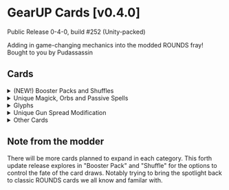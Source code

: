 # GearUP Cards [v0.4.0] 
Public Release 0-4-0, build #252 (Unity-packed)

Adding in game-changing mechanics into the modded ROUNDS fray! Bought to you by Pudassassin

## **Cards**

<details>
<summary>(NEW!) Booster Packs and Shuffles</summary>

#### \[Vintage Gears]
**Booster Pack** - *Vanilla goodies*

- Immediately gives you THREE new offers of Uncommon or lower rarity cards from vanilla ROUNDS.

#### \[Veterans Friend]
**Booster Pack** - *Vanilla's rares*

- Immediately gives you ONE new offer of RARE CARD from vanilla ROUNDS!

#### \[Supply Drop!]
**Booster Pack** - *Just wait for it...*

- It takes one match point delivery. But you will be given THREE new offer of Uncommon or lower rarity cards to pick from, any card pack!

#### \[Pure Canvas]
**Card offer Shuffle** - *Go for a new idea!*

- Discards the current offer and picks from a new one.

- Glyph, Spell and Magick cards will be excluded and not appear in this shuffle.
</details>

<details>
<summary>Unique Magick, Orbs and Passive Spells</summary>

#### \[Anti-Bullet Magick]
- **Unique Magick** - *Spell caster*

- *Blocking casts the spell that deletes all nearby bullets in flight and also in guns' magazines, including **yours!***

- All players affected suffer **additional 3.5s reload time** on top of their own guns' reload time.

- Caster suffer less penalty from above.

#### \[Portal Magick]
- **Unique Magick** - *Spell caster*

- *Blocking Create a pair of portals that teleport players **AND** projectiles from one to another with slight re-entry delays. Gun-fired bullets gains bonus damage and bounces going thru them!*

- NOW you are thinking with Portals! (TM)

#### \[Orb-literation!]
**Active Orb Spell** - *Orb sage*

- *Blocking fires the orb that obliterates part of the map and reduce players' max HP.*

- Culls the MAX HP of ALL PLAYERS in the impact area, **last between revives, reset after true death**

#### \[Rolling Buorbwark]
**Active Orb Spell** - *Orb sage*

- *Blocking cast the ricocheting orb that trigger block abilities every bounce!*

- Works similarly to how the vanilla \[Empower] would but fired on block and bouncy!

#### \[Lifeforce Blast!]
**Active Orb Spell** - *Orb sage*

- *Blocking cast the orb that heals & boosts friends' healings // damages & hinders foes' healings on impact.*

- Inspired by and works similarly to Overwatch Ana's Biotic Grenade

#### \[Lifeforce Duorbity]
**Active Orb Spell** - *Orb sage*

- *Blocking cast the bouncing orb that heals friends and drains foes' lives close to it.*

- Orb only affect target(s) in its line-of-sight and in range, in which case it slows down until no one's nearby

- Orb lasts longer when it drains enemies' Health, or shorter when it heals multiple allies.

- Inspired by and works similarly to Overwatch Moira's Biotic Orb(s)

#### \[Arcane Sun]
**Passive Spell**

- *Summon a mini sun that deals increasing damage to nearby enemy you can see. Also cause them to take more damage from other sources.*

- Only focus down toward enemy(ies) in your line-of-sight and in range

- Enemy burnt also suffer "Damage Amp" debuff that cause them to temporarly take more damage; the longer they burns continuously the stronger the debuff becomes

<details>
<summary>Glyphs' bonus</summary>

- \[Potency Glyph] boost DPS and Damage Amp factor

- \[Magick Fragment] make it start stronger and ramp up quicker

- \[Divination Glyph] and \[Influence Glyph] increase the sun rays' range

- \[Time Glyph] slow down the debuff decay
</details>

#### \[Mystic Missile!]
**Passive Spell**

- *Enchant the bullets with glyphs and make it explode on contact with scalable magic energy!*

- Mystic Missile gradually loss it's explosive damage and force each bounce

<details>
<summary>Glyphs' bonus</summary>

- \[Potency Glyph] boosts explosion splash damage ratio and kinetic force

- \[Divination Glyph] adds and improves homing capability; only home toward enemies

- \[Influence Glyph] increase explosion radius

- \[Geometric Glyph] make it bounce at 100% power an additional time
</details>

</details>

<details>
<summary>Glyphs</summary>

#### \[Magick Fragments]
**Spell's cooldowns and tick rates**

- *This mysterious glyph hasten your spellcasting, but at what cost?*

- on its own, it gives Block Cooldown reductions at the cost of some Health.

#### \[Divination Glyph]
**Spell's reaches and trajectories**

- *Your Bullets and Spells reach a little further AND quicker!*

- on its own, it gives a little boost to Bullet (velocity) Speed and Projectile (simulation) Speed.

#### \[Geometric Glyph]
**Projectile spell's bounces!**

- *"Simple Geometry!"*

- on its own, it gives more Bullet Bounces and increases Reload Time by a little.

#### \[Influence Glyph]
**Spell's areas-of-effect(s)** - *Specialized glyph*

- *Improve your Spells' range and effect area.*

- only available when you pick at least 1 'Spell' card-- it does nothing without one!

#### \[Potency Glyph]
**Spell's strengths and firepowers**

- *Your Bullets hurts more and your Spells become more powerful!*

- on its own, it gives hefty Bullet Damage boost at the cost of some Health.

#### \[Time Glyph]
**Spell's status effects durations**

- *Extend bullets' lifetime and slightly delay the damage you taken.*

- You take delayed damage over +0.5 seconds.

- if there's bullet drag, it is decreased by 25%.

- if the bullet's lifetime is limited or cut short, it is extended by +50%.

#### \[Replication Glyph]
**Numbers of spell projectiles!**

- *You fire more bullets and conjure more spell projectiles at once, and these extras are exact copies!*

- on its own, it lets you fire more bullets each volley with no damage loss, abet at slower firerate and little bit inaccurate.
</details>

<details>
<summary>Unique Gun Spread Modification</summary>

#### \[Arc of Bullets]
**A good CONTRA spreadshot throwback!**

- *Add and evenly spread bullets in an arc formation.*

- also provides more projectiles and reduce gun's damage.

#### \[Parallel Bullets]
**Shout out to one lone space bounty huntress.**

- *Add and convert bullets spread into a parallel formation. Width scales with projectile counts.*

- the bullets fired will fan out initally before arranging into uniformed, paralleled trajectory

- also provides more projectiles, and hefty damage penalty.

#### \[Flak Cannon]
**"Flak Trooper reporting!"**

- *Your gun fire bundled shells that split into shrapnels --few bigs and some smalls-- after 1s; big ones carry bullet effects!*

- Flak 'Shells' has 24 bounces, increased DMG and adjusted bullet speed but only stay for 1s before splitting

- Severely reduce the firerate, bursts count and no. of projectiles gain from cards and has hard upper firerate limit.
</details>

<details>
<summary>Other Cards</summary>

#### \[Hollow Life]
Passive Health Stats

- *Puffs up your total Max HP; you no longer heal as effective and to full health.
**(Stack multiplicatively)***

- Max HP is **multiplied by 3**, but also gain **-25% HP Cap** to the current health and **-15% to healing effects**. (Heals and Regens)

**Tip: Look for the cards that benefit from having larger Max HP pool, or having you to stay low on health, but definitely not \[Pristine Perserverance]!*

#### \[Shield Battery]
Passive Block Modifier
- *\[Empower] now have "+1 Empower Shot" but no longer give bullet boosts.*

- Allowing you to fire multiple shots of \[Empower]'d bullets after each block, increases by this card and \[Empower] card.

#### \[Chompy Bullet]
Passive Bullet Modifier

- *Bullets deal bonus damage based on target's current health. Effect scales along with gun's firerate.\**

- This will make your gun slightly harder to shoot but will do wonder against the hearty tankers!

- The effect will spread and dilute out the more bullet you can shoot out per second.

#### \[Tactical Scanner]
**Active Gear equipments** - Active block

- *Blocking scans nearby players' power: Scanned enemies take more damage. Scanned friendlies heal for more.*

- Also displays a quick summary of the scanned players' combat stats and cut enemies' \[Decay] time shorter for the duration.

- Ability is improved for additional copies of the card

#### \[Size Normalizer]
**Unique Size Modification**

- *Set your final player size to default, retaining the current mass and gravity.*

- For when you are going **too BEEG** or **too smol** to your liking, moderately boost to health and movement speed.

#### \[Tiberium Bullets]
Passive Bullet Modifier - *Tiberium Prophecy*

- *Bullets inflict "Tiberium poisoning" on hit, causing short burst of HP losses and 'chronic' HP loss. **Lasts between revives, only clean up after one's true death**

- The inflicted life drains are **direct Health deduction**, porportional to the bullet's damage.

- Also incur passive HP loss on self when pick up. Handle with care!

#### \[Guardians Charm]
**Specializing Charm** - Rarity modifier

- *Boost your chance of drawing block-related cards.*

- Make you more likely to draw block-based ability cards and other block passives-- and the more you take them, even more of them show up!

- By itself, greatly improve your block cooldown.

*The card affect are manually coded prioritizing popular card packs. Feel free to leave suggestions.

#### \[Glyph CAD Module]
Passive CAD Module - Rarity modifier

- *Your Gun and Block benefit **TWICE** the bonus from Glyphs and boost the chance of finding Spell and more Glyphs*

- Now comes packed with a Glyph card of your choice!

- It is rarer to show up by its own early on, only show up more often when you take more and more Glyphs cards

#### \[Bullets.rar]
Passive Gun Stats

- *Compress no. of projectiles down 1/3, each dealing up to 5x DMG!*

- the ratio is actually based on the # of projectile before and after 'compression'; card will not work as well if your gun's projectile count is **one or is put under-ratio.**

#### \[Medical Parts]
**Health Passive** - *Material*

- *Some hearty doodads to help you survive longer.*

- Simply giving you some Max Health and both flat and scaling HP regeneration.

#### \[Gun Parts]
**Gun Passive** - *Material*

- *Attachments and enhancements to up your gun games.*

- Simply giving some Damage, Attack Speed and Max Ammo to your gun.
</details>

## Note from the modder
There will be more cards planned to expand in each category. This forth update release explores in "Booster Pack" and "Shuffle" for the options to control the fate of the card draws. Notably trying to bring the spotlight back to classic ROUNDS cards we all know and familar with.
